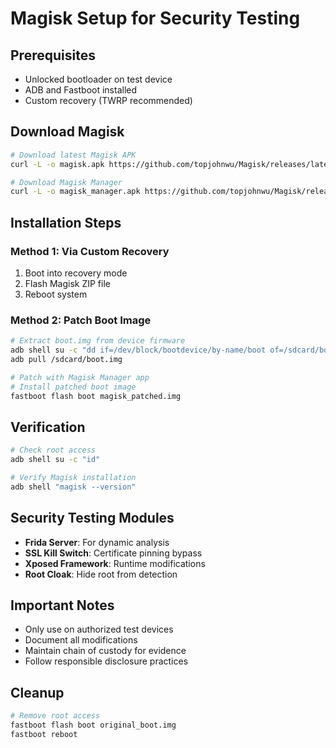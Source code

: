 # Magisk Setup for Security Testing

## Prerequisites
- Unlocked bootloader on test device
- ADB and Fastboot installed
- Custom recovery (TWRP recommended)

## Download Magisk
```bash
# Download latest Magisk APK
curl -L -o magisk.apk https://github.com/topjohnwu/Magisk/releases/latest/download/Magisk-v26.4.apk

# Download Magisk Manager
curl -L -o magisk_manager.apk https://github.com/topjohnwu/Magisk/releases/latest/download/app-release.apk
```

## Installation Steps

### Method 1: Via Custom Recovery
1. Boot into recovery mode
2. Flash Magisk ZIP file
3. Reboot system

### Method 2: Patch Boot Image
```bash
# Extract boot.img from device firmware
adb shell su -c "dd if=/dev/block/bootdevice/by-name/boot of=/sdcard/boot.img"
adb pull /sdcard/boot.img

# Patch with Magisk Manager app
# Install patched boot image
fastboot flash boot magisk_patched.img
```

## Verification
```bash
# Check root access
adb shell su -c "id"

# Verify Magisk installation
adb shell "magisk --version"
```

## Security Testing Modules
- **Frida Server**: For dynamic analysis
- **SSL Kill Switch**: Certificate pinning bypass
- **Xposed Framework**: Runtime modifications
- **Root Cloak**: Hide root from detection

## Important Notes
- Only use on authorized test devices
- Document all modifications
- Maintain chain of custody for evidence
- Follow responsible disclosure practices

## Cleanup
```bash
# Remove root access
fastboot flash boot original_boot.img
fastboot reboot
```